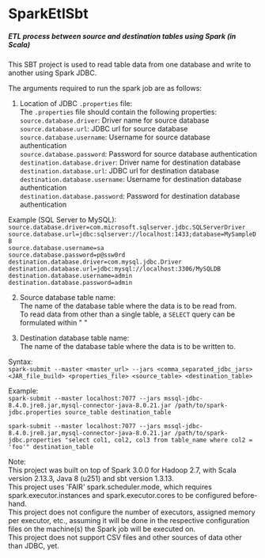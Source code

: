 # SparkEtlSbt  
##### ETL process between source and destination tables using Spark (in Scala)  

This SBT project is used to read table data from one database and write to another using Spark JDBC.  

The arguments required to run the spark job are as follows:  
1) Location of JDBC `.properties` file:  
The `.properties` file should contain the following properties:  
`source.database.driver`:             Driver name for source database  
`source.database.url`:                JDBC url for source database  
`source.database.username`:           Username for source database authentication  
`source.database.password`:           Password for source database authentication  
`destination.database.driver`:        Driver name for destination database  
`destination.database.url`:           JDBC url for destination database  
`destination.database.username`:      Username for destination database authentication  
`destination.database.password`:      Password for destination database authentication  

Example (SQL Server to MySQL):  
`source.database.driver=com.microsoft.sqlserver.jdbc.SQLServerDriver`  
`source.database.url=jdbc:sqlserver://localhost:1433;database=MySampleDB`  
`source.database.username=sa`  
`source.database.password=p@ssw0rd`  
`destination.database.driver=com.mysql.jdbc.Driver`  
`destination.database.url=jdbc:mysql://localhost:3306/MySQLDB`  
`destination.database.username=admin`  
`destination.database.password=admin`  

2) Source database table name:  
The name of the database table where the data is to be read from.  
To read data from other than a single table, a `SELECT` query can be formulated within " "  

3) Destination database table name:  
The name of the database table where the data is to be written to.  

Syntax:  
`spark-submit --master <master_url> --jars <comma_separated_jdbc_jars> <JAR_file_build> <properties_file> <source_table> <destination_table>`  

Example:  
`spark-submit --master localhost:7077 --jars mssql-jdbc-8.4.0.jre8.jar,mysql-connector-java-8.0.21.jar /path/to/spark-jdbc.properties source_table destination_table`  

`spark-submit --master localhost:7077 --jars mssql-jdbc-8.4.0.jre8.jar,mysql-connector-java-8.0.21.jar /path/to/spark-jdbc.properties "select col1, col2, col3 from table_name where col2 = 'foo'" destination_table`  

Note:  
This project was built on top of Spark 3.0.0 for Hadoop 2.7, with Scala version 2.13.3, Java 8 (u251) and sbt version 1.3.13.  
This project uses 'FAIR' spark.scheduler.mode, which requires spark.executor.instances and spark.executor.cores to be configured before-hand.  
This project does not configure the number of executors, assigned memory per executor, etc., assuming it will be done in the respective configuration files on the machine(s) the Spark job will be executed on.  
This project does not support CSV files and other sources of data other than JDBC, yet.  

